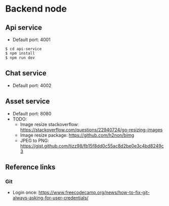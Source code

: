 # Backend node

## Api service
- Default port: 4001
```shell
$ cd api-service
$ npm install
$ npm run dev
```
## Chat service
- Default port: 4002

## Asset service
- Default port: 8080
- TODO:
    - Image resize stackoverflow: https://stackoverflow.com/questions/22940724/go-resizing-images 
    - Image resize package: https://github.com/h2non/bimg
    - JPEG to PNG: https://gist.github.com/tizz98/fb15f8dd0c55ac8d2be0e3c4bd8249c3

## Reference links

### Git
- Login once: https://www.freecodecamp.org/news/how-to-fix-git-always-asking-for-user-credentials/